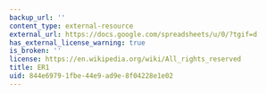 ```yaml
---
backup_url: ''
content_type: external-resource
external_url: https://docs.google.com/spreadsheets/u/0/?tgif=d
has_external_license_warning: true
is_broken: ''
license: https://en.wikipedia.org/wiki/All_rights_reserved
title: ER1
uid: 844e6979-1fbe-44e9-ad9e-8f04228e1e02
---
```


